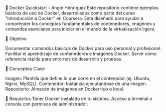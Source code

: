 🐳 Docker Quickstart - Angie Henriquez
Este repositorio contiene ejemplos básicos de uso de Docker, desarrollados como parte del curso "Introducción a Docker" en Coursera. Está diseñado para ayudar a comprender los conceptos fundamentales de contenedores, imágenes y comandos esenciales para iniciar en el mundo de la virtualización ligera.

🎯 Objetivo

Documentar comandos básicos de Docker para uso personal y profesional.
Facilitar el aprendizaje de contenedores e imágenes Docker.
Servir como referencia rápida para entornos de desarrollo y pruebas.


📌 Conceptos Clave

Imagen: Plantilla que define lo que corre en el contenedor (ej. Ubuntu, Nginx, MySQL).
Contenedor: Instancia ejecutándose de una imagen.
Repositorio: Almacén de imágenes en DockerHub o local.

🚀 Requisitos
Tener Docker instalado en tu sistema.
Acceso a terminal o consola con permisos de administrador.


